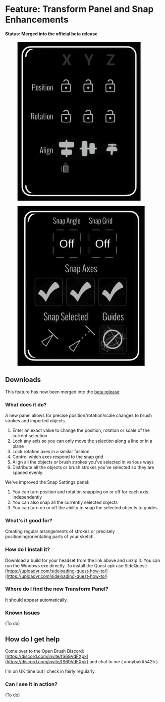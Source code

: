# Feature: Transform Panel and Snap Enhancements

#### Status: Merged into the official beta release

<div>

<figure><img src="../.gitbook/assets/image (36).png" alt="" width="397"><figcaption></figcaption></figure>

 

<figure><img src="../.gitbook/assets/image (40).png" alt="" width="410"><figcaption></figcaption></figure>

</div>

## Downloads

This feature has now been merged into the [beta release](open-brush-beta-docs.md)

### What does it do?

A new panel allows for precise position/rotation/scale changes to brush strokes and imported objects.

1. Enter an exact value to change the position, rotation or scale of the current selection
2. Lock any axis so you can only move the selection along a line or in a plane
3. Lock rotation axes in a similar fashion.
4. Control which axes respond to the snap grid
5. Align all the objects or brush strokes you've selected in various ways
6. Distribute all the objects or brush strokes you've selected so they are spaced evenly.

We've improved the Snap Settings panel:

1. You can turn position and rotation snapping on or off for each axis independently
2. You can also snap all the currently selected objects
3. You can turn on or off the ability to snap the selected objects to guides

### What's it good for?

Creating regular arrangements of strokes or precisely positioning/orientating parts of your sketch.

### How do I install it?

Download a build for your headset from the link above and unzip it. You can run the Windows exe directly. To install the Quest apk use SideQuest: [https://uploadvr.com/sideloading-quest-how-to/](https://uploadvr.com/sideloading-quest-how-to/)

### Where do I find the new Transform Panel?

It should appear automatically.

### Known Issues

(To do)

## How do I get help

Come over to the Open Brush Discord: [https://discord.com/invite/fS69VdFXpk](https://discord.com/invite/fS69VdFXpk) and chat to me ( andybak#5425 ).

I'm on UK time but I check in fairly regularly.

### Can I see it in action?

(To do)
